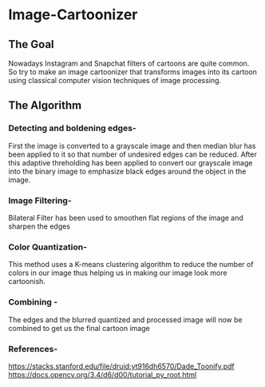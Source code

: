 # Image-Cartoonizer
## The Goal
Nowadays Instagram and Snapchat filters of cartoons are quite common. So try to make an image cartoonizer that transforms images into its cartoon using classical computer vision techniques of image processing.
## The Algorithm
### Detecting and boldening edges- 
First the image is converted to a grayscale image and then median blur has been applied to it so that number of undesired edges can be reduced. After this adaptive
threholding has been applied to convert our grayscale image into the binary image to emphasize black edges around the object in the image.
### Image Filtering- 
Bilateral Filter has been used to smoothen flat regions of the image and sharpen the edges
### Color Quantization- 
This method uses a K-means clustering algorithm to reduce the number of colors in our image thus helping us in making our image look more cartoonish.
### Combining - 
The edges and the blurred quantized and processed image will now be combined to get us the final cartoon image
### References-
https://stacks.stanford.edu/file/druid:yt916dh6570/Dade_Toonify.pdf
https://docs.opencv.org/3.4/d6/d00/tutorial_py_root.html
